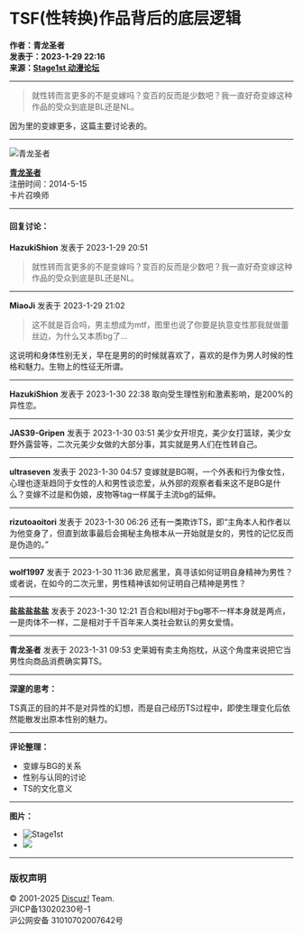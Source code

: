 # TSF(性转换)作品背后的底层逻辑

**作者：青龙圣者**  
**发表于：2023-1-29 22:16**  
**来源：[Stage1st 动漫论坛](https://www.saraba1st.com)**

---

> 就性转而言更多的不是变嫁吗？变百的反而是少数吧？我一直好奇变嫁这种作品的受众到底是BL还是NL。

因为里的变嫁更多，这篇主要讨论表的。

---

![青龙圣者](https://avatar.saraba1st.com/000/38/84/33_avatar_small.jpg)

**[青龙圣者](space-uid-388433.html)**  
注册时间：2014-5-15  
卡片召唤师

---

#### 回复讨论：

**HazukiShion** 发表于 2023-1-29 20:51
> 就性转而言更多的不是变嫁吗？变百的反而是少数吧？我一直好奇变嫁这种作品的受众到底是BL还是NL。

---

**MiaoJi** 发表于 2023-1-29 21:02
> 这不就是百合吗，男主想成为mtf，图里也说了你要是执意变性那我就做蕾丝边，为什么又本质bg了...

这说明和身体性别无关，早在是男的的时候就喜欢了，喜欢的是作为男人时候的性格和魅力。生物上的性征无所谓。

---

**HazukiShion** 发表于 2023-1-30 22:38
取向受生理性别和激素影响，是200%的异性恋。

---

**JAS39-Gripen** 发表于 2023-1-30 03:51
美少女开坦克，美少女打篮球，美少女野外露营等，二次元美少女做的大部分事，其实就是男人们在性转自己。

---

**ultraseven** 发表于 2023-1-30 04:57
变嫁就是BG啊，一个外表和行为像女性，心理也逐渐趋同于女性的人和男性谈恋爱，从外部的观察者看来这不是BG是什么？变嫁不过是和伪娘，皮物等tag一样属于主流bg的延伸。

---

**rizutoaoitori** 发表于 2023-1-30 06:26
还有一类欺诈TS，即“主角本人和作者以为他变身了，但直到故事最后会揭秘主角根本从一开始就是女的，男性的记忆反而是伪造的。”

---

**wolf1997** 发表于 2023-1-30 11:36
欧尼酱里，真寻该如何证明自身精神为男性？或者说，在如今的二次元里，男性精神该如何证明自己精神是男性？

---

**盐盐盐盐盐** 发表于 2023-1-30 12:21
百合和bl相对于bg哪不一样本身就是两点，一是肉体不一样，二是相对于千百年来人类社会默认的男女爱情。

---

**青龙圣者** 发表于 2023-1-31 09:53
史莱姆有卖主角抱枕，从这个角度来说把它当男性向商品消费确实算TS。

---

**深邃的思考：**

TS真正的目的并不是对异性的幻想，而是自己经历TS过程中，即使生理变化后依然能散发出原本性别的魅力。

---

**评论整理：**

- 变嫁与BG的关系
- 性别与认同的讨论
- TS的文化意义

--- 

**图片：**  
- ![Stage1st](static/image/s1/logo.png)
- ![](https://static.saraba1st.com/image/common/online_member.gif)

---

### 版权声明  
© 2001-2025 [Discuz!](https://www.discuz.vip/) Team.  
沪ICP备13020230号-1  
沪公网安备 31010702007642号